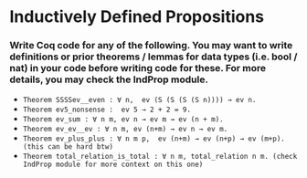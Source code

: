 # Inductively Defined Propositions

### Write Coq code for any of the following. You may want to write definitions or prior theorems / lemmas for data types (i.e. bool / nat) in your code before writing code for these. For more details, you may check the IndProp module.

- `Theorem SSSSev__even : ∀ n,  ev (S (S (S (S n)))) → ev n.`
- `Theorem ev5_nonsense :  ev 5 → 2 + 2 = 9.`
- `Theorem ev_sum : ∀ n m, ev n → ev m → ev (n + m).`
- `Theorem ev_ev__ev : ∀ n m, ev (n+m) → ev n → ev m.`
- `Theorem ev_plus_plus : ∀ n m p,  ev (n+m) → ev (n+p) → ev (m+p). (this can be hard btw)`
- `Theorem total_relation_is_total : ∀ n m, total_relation n m. (check IndProp module for more context on this one)`
